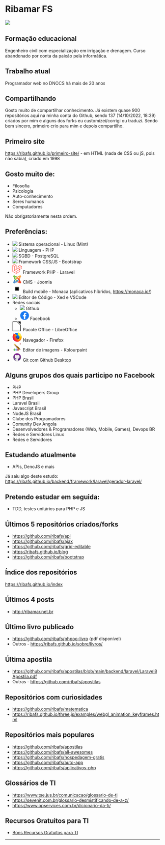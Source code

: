 # Ribamar FS

<img width="5%" src="https://user-images.githubusercontent.com/855200/195633065-554dc0f6-66e2-4552-bae5-b8e533b32644.jpg">

## Formação educacional

Engenheiro civil com especialização em irrigação e drenagem. Curso abandonado por conta da paixão pela informática.

## Trabalho atual

Programador web no DNOCS há mais de 20 anos

## Compartilhando

Gosto muito de compartilhar conhecimento. Já existem quase 900 repositórios aqui na minha conta do Github, sendo 137 (14/10/2022, 18:39) criados por mim e alguns dos forks eu customizei/corrigi ou traduzi. Sendo bem sincero, primeiro crio para mim e depois compartilho.

## Primeiro site

https://ribafs.github.io/primeiro-site/ - em HTML (nada de CSS ou jS, pois não sabia), criado em 1998

## Gosto muito de:

- Filosofia
- Psicologia
- Auto-conhecimento
- Seres humanos
- Computadores

Não obrigatoriamente nesta ordem.

## Preferências:

- <img width="30" src="https://user-images.githubusercontent.com/25181517/186884159-4b5e122b-95de-4a32-b10b-7f6fdffa4c5a.png"> Sistema operacional - Linux (Mint)
- <img width="30" src="https://user-images.githubusercontent.com/25181517/183570228-6a040b9f-3ddf-47a2-a201-743121dac664.png"> Linguagem - PHP
- <img width="30" src="https://user-images.githubusercontent.com/25181517/117208740-bfb78400-adf5-11eb-97bb-09072b6bedfc.png"> SGBD - PostgreSQL
- <img width="30" src="https://user-images.githubusercontent.com/25181517/183898054-b3d693d4-dafb-4808-a509-bab54cf5de34.png"> Framework CSS/JS - Bootstrap
- <img width="30" src="laravel.svg"> Framework PHP - Laravel
- <img width="30" src="joomla.png"> CMS - Joomla
- <img width="30" src="monaca.png"> Build mobile - Monaca (aplicativos híbridos, https://monaca.io/)
- <img width="30" src="https://user-images.githubusercontent.com/25181517/192108891-d86b6220-e232-423a-bf5f-90903e6887c3.png"> Editor de Código - Xed e VSCode
- Redes sociais<br>
  - <img width="30" src="https://user-images.githubusercontent.com/25181517/192108374-8da61ba1-99ec-41d7-80b8-fb2f7c0a4948.png"> Github<br>
  - <img width="30" src="facebook.png"> Facebook
- <img width="30" src="libreoffice.png"> Pacote Office - LibreOffice
- <img width="30" src="firefox.jpg"> Navegador - Firefox
- <img width="30" src="kolourpaint.png"> Editor de imagens - Kolourpaint
- <img width="30" src="https://github.com/ribafs/profile-technology-icons/blob/main/githubdesktop.png"> Git com Github Desktop

## Alguns grupos dos quais participo no Facebook

- PHP
- PHP Developers Group
- PHP Brasil
- Laravel Brasil
- Javascript Brasil
- NodeJS Brasil
- Clube dos Programadores
- Comunity Dev Angola
- Desenvolvedores & Programadores (Web, Mobile, Games), Devops BR
- Redes e Servidores Linux
- Redes e Servidores

## Estudando atualmente

- APIs, DenoJS e mais

Já saiu algo deste estudo: https://ribafs.github.io/backend/framework/laravel/gerador-laravel/

## Pretendo estudar em seguida:

- TDD, testes unitários para PHP e JS

## Últimos 5 repositórios criados/forks

- https://github.com/ribafs/api 
- https://github.com/ribafs/ajax
- https://github.com/ribafs/grid-editable
- https://ribafs.github.io/blog
- https://github.com/ribafs/bootstrap

## Índice dos repositórios

https://ribafs.github.io/index

## Últimos 4 posts

- http://ribamar.net.br

## Último livro publicado

- https://github.com/ribafs/phpoo-livro (pdf disponível)
- Outros - https://ribafs.github.io/sobre/livros/

## Última apostila

- https://github.com/ribafs/apostilas/blob/main/backend/laravel/Laravel8Apostila.pdf
- Outras - https://github.com/ribafs/apostilas

## Repositórios com curiosidades

- https://github.com/ribafs/matematica
- https://ribafs.github.io/three.js/examples/webgl_animation_keyframes.html

## Repositórios mais populares

- https://github.com/ribafs/apostilas
- https://github.com/ribafs/all-awesomes
- https://github.com/ribafs/hospedagem-gratis
- https://github.com/ribafs/auto-app
- https://github.com/ribafs/aplicativos-php

## Glossários de TI

- https://www.tse.jus.br/comunicacao/glossario-de-ti
- https://sevenit.com.br/glossario-desmistificando-de-a-z/
- https://www.opservices.com.br/dicionario-da-ti/

## Recursos Gratuitos para TI

- [Bons Recursos Gratuitos para TI](https://github.com/ribafs/gratuitos)

<hr>

